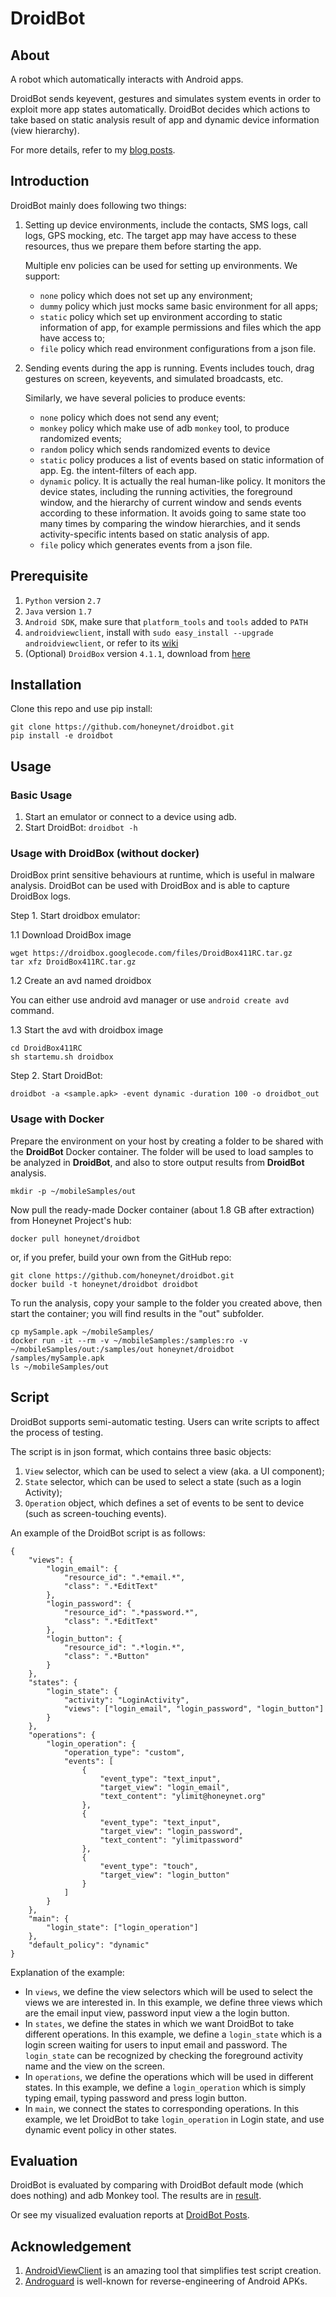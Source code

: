 # DroidBot

## About
A robot which automatically interacts with Android apps.

DroidBot sends keyevent, gestures and simulates system events 
in order to exploit more app states automatically.
DroidBot decides which actions to take based on static analysis result of app
and dynamic device information (view hierarchy).

For more details, refer to my [blog posts](http://honeynet.github.io/droidbot/).

## Introduction
DroidBot mainly does following two things:

1. Setting up device environments, include the contacts, SMS logs, 
call logs, GPS mocking, etc. The target app may have access to these resources, thus we 
prepare them before starting the app.

    Multiple env policies can be used for setting up environments. We support:

    + `none` policy which does not set up any environment;
    + `dummy` policy which just mocks same basic environment for all apps;
    + `static` policy which set up environment according to static information of app,
    for example permissions and files which the app have access to;
    + `file` policy which read environment configurations from a json file.

2. Sending events during the app is running. Events includes touch, drag gestures on screen, 
keyevents, and simulated broadcasts, etc.

    Similarly, we have several policies to produce events:
    
    + `none` policy which does not send any event;
    + `monkey` policy which make use of adb `monkey` tool, to produce randomized events;
    + `random` policy which sends randomized events to device
    + `static` policy produces a list of events based on static information of app. Eg. 
    the intent-filters of each app.
    + `dynamic` policy. It is actually the real human-like policy. It monitors the device 
    states, including the running activities, the foreground window, and the hierarchy of current 
    window and sends events according to these information.
    It avoids going to same state too many times by comparing the window hierarchies, and 
    it sends activity-specific intents based on static analysis of app.
    + `file` policy which generates events from a json file.

## Prerequisite

1. `Python` version `2.7`
2. `Java` version `1.7`
3. `Android SDK`, make sure that `platform_tools` and `tools` added to `PATH`
4. `androidviewclient`, install with `sudo easy_install --upgrade androidviewclient`,
or refer to its [wiki](https://github.com/dtmilano/AndroidViewClient/wiki)
5. (Optional) `DroidBox` version `4.1.1`, 
download from [here](http://droidbox.googlecode.com/files/DroidBox411RC.tar.gz)

## Installation

Clone this repo and use pip install:

```shell
git clone https://github.com/honeynet/droidbot.git
pip install -e droidbot
```

## Usage

### Basic Usage

1. Start an emulator or connect to a device using adb.
2. Start DroidBot:
`droidbot -h`

### Usage with DroidBox (without docker)

DroidBox print sensitive behaviours at runtime, which is useful in malware analysis.
DroidBot can be used with DroidBox and is able to capture DroidBox logs.

Step 1. Start droidbox emulator:

1.1 Download DroidBox image
```
wget https://droidbox.googlecode.com/files/DroidBox411RC.tar.gz
tar xfz DroidBox411RC.tar.gz
```

1.2 Create an avd named droidbox

You can either use android avd manager or use `android create avd` command.

1.3 Start the avd with droidbox image
```
cd DroidBox411RC
sh startemu.sh droidbox
```

Step 2. Start DroidBot:
```
droidbot -a <sample.apk> -event dynamic -duration 100 -o droidbot_out
```

### Usage with Docker

Prepare the environment on your host by creating a folder to be shared with the **DroidBot** Docker container. The folder will be used to load samples to be analyzed in **DroidBot**, and also to store output results from **DroidBot** analysis.
```
mkdir -p ~/mobileSamples/out
```

Now pull the ready-made Docker container (about 1.8 GB after extraction) from Honeynet Project's hub:
```
docker pull honeynet/droidbot
```

or, if you prefer, build your own from the GitHub repo:
```
git clone https://github.com/honeynet/droidbot.git
docker build -t honeynet/droidbot droidbot
```

To run the analysis, copy your sample to the folder you created above, then start the container; you will find results in the "out" subfolder.
```
cp mySample.apk ~/mobileSamples/
docker run -it --rm -v ~/mobileSamples:/samples:ro -v ~/mobileSamples/out:/samples/out honeynet/droidbot /samples/mySample.apk
ls ~/mobileSamples/out
```

## Script

DroidBot supports semi-automatic testing.
Users can write scripts to affect the process of testing.

The script is in json format, which contains three basic objects:

1. `View` selector, which can be used to select a view (aka. a UI component);
2. `State` selector, which can be used to select a state (such as a login Activity);
3. `Operation` object, which defines a set of events to be sent to device (such as screen-touching events).

An example of the DroidBot script is as follows:

```
{
    "views": {
        "login_email": {
            "resource_id": ".*email.*",
            "class": ".*EditText"
        },
        "login_password": {
            "resource_id": ".*password.*",
            "class": ".*EditText"
        },
        "login_button": {
            "resource_id": ".*login.*",
            "class": ".*Button"
        }
    },
    "states": {
        "login_state": {
            "activity": "LoginActivity",
            "views": ["login_email", "login_password", "login_button"]
        }
    },
    "operations": {
        "login_operation": {
            "operation_type": "custom",
            "events": [
                {
                    "event_type": "text_input",
                    "target_view": "login_email",
                    "text_content": "ylimit@honeynet.org"
                },
                {
                    "event_type": "text_input",
                    "target_view": "login_password",
                    "text_content": "ylimitpassword"
                },
                {
                    "event_type": "touch",
                    "target_view": "login_button"
                }
            ]
        }
    },
    "main": {
        "login_state": ["login_operation"]
    },
    "default_policy": "dynamic"
}
```
Explanation of the example:

+ In `views`, we define the view selectors which will be used to select the views we are interested in.
In this example, we define three views which are the email input view, password input view a the login button.
+ In `states`, we define the states in which we want DroidBot to take different operations.
In this example, we define a `login_state` which is a login screen waiting for users to input email and password.
The `login_state` can be recognized by checking the foreground activity name and the view on the screen.
+ In `operations`, we define the operations which will be used in different states.
In this example, we define a `login_operation` which is simply typing email, typing password and press login button.
+ In `main`, we connect the states to corresponding operations.
In this example, we let DroidBot to take `login_operation` in Login state, and use dynamic event policy in other states.

## Evaluation

DroidBot is evaluated by comparing with DroidBot default mode (which does nothing)
and adb Monkey tool. The results are in [result](/evaluation_reports/README.md).

Or see my visualized evaluation reports at [DroidBot Posts](http://honeynet.github.io/droidbot/).

## Acknowledgement

1. [AndroidViewClient](https://github.com/dtmilano/AndroidViewClient) 
is an amazing tool that simplifies test script creation.
2. [Androguard](http://code.google.com/p/androguard/)
is well-known for reverse-engineering of Android APKs.
